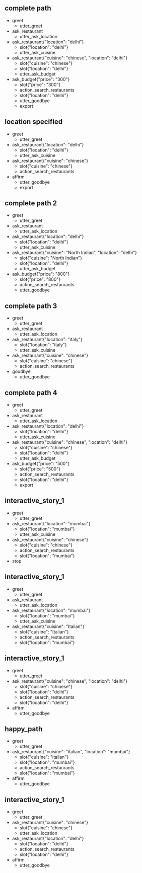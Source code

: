 ## complete path
* greet
    - utter_greet
* ask_restaurant
    - utter_ask_location
* ask_restaurant{"location": "delhi"}
    - slot{"location": "delhi"}
    - utter_ask_cuisine
* ask_restaurant{"cuisine": "chinese", "location": "delhi"}
    - slot{"cuisine": "chinese"}
    - slot{"location": "delhi"}
    - utter_ask_budget
* ask_budget{"price": "300"}
    - slot{"price": "300"}
    - action_search_restaurants
    - slot{"location": "delhi"}
    - utter_goodbye
    - export

## location specified
* greet
    - utter_greet
* ask_restaurant{"location": "delhi"}
    - slot{"location": "delhi"}
    - utter_ask_cuisine
* ask_restaurant{"cuisine": "chinese"}
    - slot{"cuisine": "chinese"}
    - action_search_restaurants
* affirm
    - utter_goodbye
    - export

## complete path 2
* greet
    - utter_greet
* ask_restaurant
    - utter_ask_location
* ask_restaurant{"location": "delhi"}
    - slot{"location": "delhi"}
    - utter_ask_cuisine
* ask_restaurant{"cuisine": "North Indian", "location": "delhi"}
    - slot{"cuisine": "North Indian"}
    - slot{"location": "delhi"}
    - utter_ask_budget
* ask_budget{"price": "800"}
    - slot{"price": "800"}
    - action_search_restaurants
    - utter_goodbye

## complete path 3
* greet
    - utter_greet
* ask_restaurant
    - utter_ask_location
* ask_restaurant{"location": "italy"}
    - slot{"location": "italy"}
	- utter_ask_cuisine
* ask_restaurant{"cuisine": "chinese"}
    - slot{"cuisine": "chinese"}
    - action_search_restaurants
* goodbye
    - utter_goodbye

## complete path 4
* greet
    - utter_greet
* ask_restaurant
    - utter_ask_location
* ask_restaurant{"location": "delhi"}
    - slot{"location": "delhi"}
    - utter_ask_cuisine
* ask_restaurant{"cuisine": "chinese", "location": "delhi"}
    - slot{"cuisine": "chinese"}
    - slot{"location": "delhi"}
    - utter_ask_budget
* ask_budget{"price": "500"}
    - slot{"price": "500"}
    - action_search_restaurants
    - slot{"location": "delhi"}
    - export


## interactive_story_1
* greet
    - utter_greet
* ask_restaurant{"location": "mumbai"}
    - slot{"location": "mumbai"}
    - utter_ask_cuisine
* ask_restaurant{"cuisine": "chinese"}
    - slot{"cuisine": "chinese"}
    - action_search_restaurants
    - slot{"location": "mumbai"}
* stop

## interactive_story_1
* greet
    - utter_greet
* ask_restaurant
    - utter_ask_location
* ask_restaurant{"location": "mumbai"}
    - slot{"location": "mumbai"}
    - utter_ask_cuisine
* ask_restaurant{"cuisine": "Italian"}
    - slot{"cuisine": "Italian"}
    - action_search_restaurants
    - slot{"location": "mumbai"}

## interactive_story_1
* greet
    - utter_greet
* ask_restaurant{"cuisine": "chinese", "location": "delhi"}
    - slot{"cuisine": "chinese"}
    - slot{"location": "delhi"}
    - action_search_restaurants
    - slot{"location": "delhi"}
* affirm
    - utter_goodbye


## happy_path
* greet
    - utter_greet
* ask_restaurant{"cuisine": "italian", "location": "mumbai"}
    - slot{"cuisine": "italian"}
    - slot{"location": "mumbai"}
    - action_search_restaurants
    - slot{"location": "mumbai"}
* affirm
    - utter_goodbye


## interactive_story_1
* greet
    - utter_greet
* ask_restaurant{"cuisine": "chinese"}
    - slot{"cuisine": "chinese"}
    - utter_ask_location
* ask_restaurant{"location": "delhi"}
    - slot{"location": "delhi"}
    - action_search_restaurants
    - slot{"location": "delhi"}
* affirm
    - utter_goodbye
